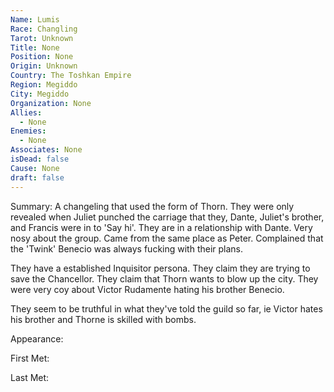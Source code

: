 ```yaml
---
Name: Lumis
Race: Changling
Tarot: Unknown
Title: None
Position: None
Origin: Unknown
Country: The Toshkan Empire
Region: Megiddo
City: Megiddo
Organization: None
Allies:
  - None
Enemies:
  - None
Associates: None
isDead: false
Cause: None
draft: false
---
```

Summary:
A changeling that used the form of Thorn. They were only revealed when Juliet punched the carriage that they, Dante, Juliet's brother, and Francis were in to 'Say hi'. They are in a relationship with Dante. Very nosy about the group. Came from the same place as Peter. Complained that the 'Twink' Benecio was always fucking with their plans.

They have a established Inquisitor persona. They claim they are trying to save the Chancellor. They claim that Thorn wants to blow up the city. They were very coy about Victor Rudamente hating his brother Benecio.

They seem to be truthful in what they've told the guild so far, ie Victor hates his brother and Thorne is skilled with bombs.

Appearance: 

First Met: 

Last Met: 




